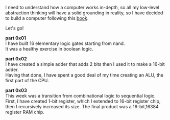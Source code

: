 
I need to understand how a computer works in-depth, so all my low-level abstraction thinking will have a solid grounding in reality, so I have decided to build a computer following this <a href=https://www.amazon.com/Elements-Computing-Systems-Building-Principles/dp/0262640686 tag="a1">book</a>.

Let's go!

<b>part 0x01</b><br>
I have built 16 elementary logic gates starting from nand.<br>
It was a healthy exercise in boolean logic.

<b>part 0x02</b><br>
I have created a simple adder that adds 2 bits then I used it to make a 16-bit adder.<br>
Having that done, I have spent a good deal of my time creating an ALU, the first part of the CPU.

<b>part 0x03</b><br>
This week was a transition from combinational logic to sequential logic.<br>
First, I have created 1-bit register, which I extended to 16-bit register chip, then I recursively increased its size. 
The final product was a 16-bit,16384 register RAM chip.
